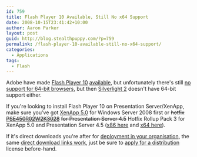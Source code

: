 ```yaml
---
id: 759
title: Flash Player 10 Available, Still No x64 Support
date: 2008-10-15T23:41:42+10:00
author: Aaron Parker
layout: post
guid: http://blog.stealthpuppy.com/?p=759
permalink: /flash-player-10-available-still-no-x64-support/
categories:
  - Applications
tags:
  - Flash
---
```

Adobe have made [Flash Player 10](http://www.adobe.com/products/flashplayer/) [available](http://www.adobe.com/go/getflashplayer), but unfortunately there's still [no support for 64-bit browsers](http://kb.adobe.com/selfservice/viewContent.do?externalId=6b3af6c9&sliceId=2), but then [Silverlight 2](http://www.microsoft.com/silverlight/) doesn't have 64-bit support either.

If you're looking to install Flash Player 10 on Presentation Server/XenApp, make sure you've got [XenApp 5.0](http://support.citrix.com/article/ctx118113) for Windows Server 2008 first or <span style="text-decoration: line-through;">hotfix </span>[<span style="text-decoration: line-through;">PSE450R02W2K3028</span>](http://support.citrix.com/article/ctx117150) <span style="text-decoration: line-through;">for Presentation Server 4.5</span> Hotfix Rollup Pack 3 for XenApp 5.0 and Presentation Server 4.5 ([x86 here](http://support.citrix.com/article/CTX115626) and [x64 here](http://support.citrix.com/article/CTX115627)).

If it's direct downloads you're after for [deployment in your organisation](http://www.adobe.com/products/players/fpsh_distribution1.html), the same [direct download links work](https://stealthpuppy.com/general/looking-for-adobe-flash-player-download-links), just be sure to [apply for a distribution](http://www.adobe.com/products/players/fpsh_distribution1.html#Apply) license before-hand.